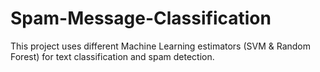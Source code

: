 # Spam-Message-Classification

This project uses different Machine Learning estimators (SVM & Random Forest) for text classification and spam detection. 

